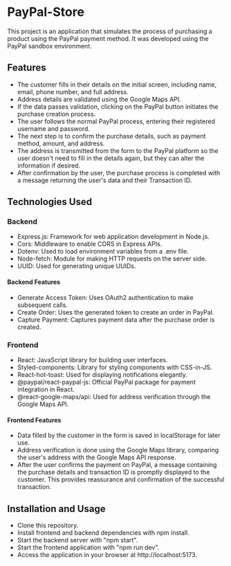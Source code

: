 # PayPal-Store

This project is an application that simulates the process of purchasing a product using the PayPal payment method. It was developed using the PayPal sandbox environment.

## Features
- The customer fills in their details on the initial screen, including name, email, phone number, and full address.
- Address details are validated using the Google Maps API.
- If the data passes validation, clicking on the PayPal button initiates the purchase creation process.
- The user follows the normal PayPal process, entering their registered username and password.
- The next step is to confirm the purchase details, such as payment method, amount, and address.
- The address is transmitted from the form to the PayPal platform so the user doesn't need to fill in the details again, but they can alter the information if desired.
- After confirmation by the user, the purchase process is completed with a message returning the user's data and their Transaction ID.

## Technologies Used

### Backend
- Express.js: Framework for web application development in Node.js.
- Cors: Middleware to enable CORS in Express APIs.
- Dotenv: Used to load environment variables from a .env file.
- Node-fetch: Module for making HTTP requests on the server side.
- UUID: Used for generating unique UUIDs.

#### Backend Features
- Generate Access Token: Uses OAuth2 authentication to make subsequent calls.
- Create Order: Uses the generated token to create an order in PayPal.
- Capture Payment: Captures payment data after the purchase order is created.

### Frontend

- React: JavaScript library for building user interfaces.
- Styled-components: Library for styling components with CSS-in-JS.
- React-hot-toast: Used for displaying notifications elegantly.
- @paypal/react-paypal-js: Official PayPal package for payment integration in React.
- @react-google-maps/api: Used for address verification through the Google Maps API.

#### Frontend Features

- Data filled by the customer in the form is saved in localStorage for later use.
- Address verification is done using the Google Maps library, comparing the user's address with the Google Maps API response.
-  After the user confirms the payment on PayPal, a message containing the purchase details and transaction ID is promptly displayed to the customer. This provides reassurance and confirmation of the successful transaction.

## Installation and Usage

- Clone this repository.
- Install frontend and backend dependencies with npm install.
- Start the backend server with "npm start".
- Start the frontend application with "npm run dev".
- Access the application in your browser at http://localhost:5173.
